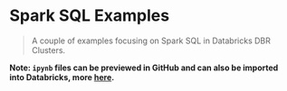 # Spark SQL Examples

> A couple of examples focusing on Spark SQL in Databricks DBR Clusters.

__Note: `ipynb` files can be previewed in GitHub and can also be imported into Databricks, more [here](https://docs.databricks.com/en/notebooks/notebook-export-import.html).__
